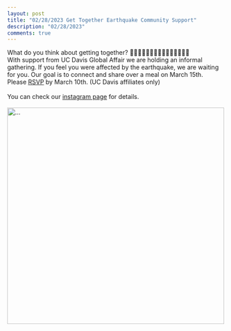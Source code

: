```yaml
---
layout: post
title: "02/28/2023 Get Together Earthquake Community Support"
description: "02/28/2023"
comments: true
---
```

What do you think about getting together? 👨🏼‍🤝‍👨🏾👩🏻‍🤝‍👨🏽👩🏾‍🤝‍👩🏼
<br />
With support from UC Davis Global Affair we are holding an informal gathering.
If you feel you were affected by the earthquake, we are waiting for you. Our goal is to connect and share over a meal on March 15th.
<br />
Please [RSVP](https://forms.gle/3TckSQr4UL1uZrQG9) by March 10th. (UC Davis affiliates only)
<br />
<br />
You can check our [instagram page](https://www.instagram.com/p/CpOjIyDJvvj/?igshid=MDJmNzVkMjY%3D) for details.
<br />
<br />
<img align="middle" width="500" src="{{ site.url }}/images/Social Get Together .png" alt="...">
